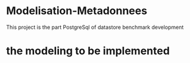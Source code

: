 # Modelisation-Metadonnees
This project is the part PostgreSql of datastore benchmark development

# the modeling to be implemented
